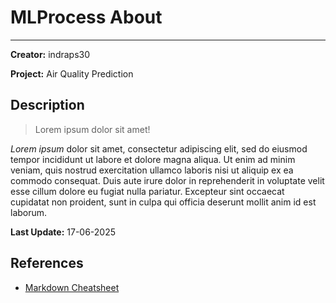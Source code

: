 # MLProcess About
---

**Creator:** indraps30

**Project:** Air Quality Prediction

## Description
> Lorem ipsum dolor sit amet!

*Lorem ipsum* dolor sit amet, consectetur adipiscing elit, sed do eiusmod tempor incididunt ut labore et dolore magna aliqua. Ut enim ad minim veniam, quis nostrud exercitation ullamco laboris nisi ut aliquip ex ea commodo consequat. Duis aute irure dolor in reprehenderit in voluptate velit esse cillum dolore eu fugiat nulla pariatur. Excepteur sint occaecat cupidatat non proident, sunt in culpa qui officia deserunt mollit anim id est laborum.

**Last Update:** 17-06-2025

## References
- [Markdown Cheatsheet](https://www.markdownguide.org/cheat-sheet/)
